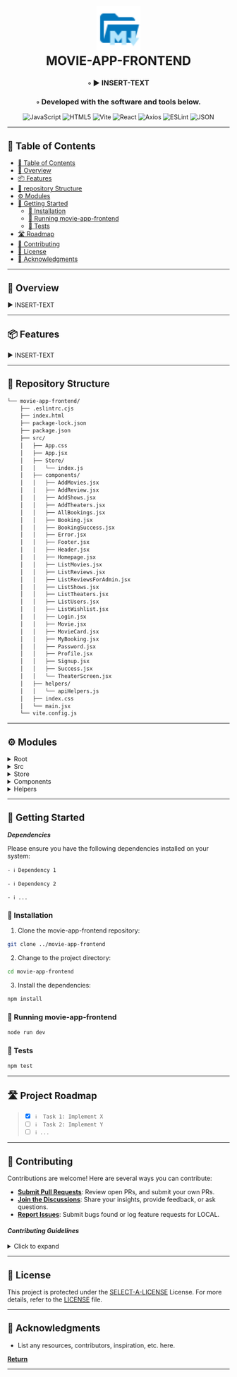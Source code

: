 <div align="center">
<h1 align="center">
<img src="https://raw.githubusercontent.com/PKief/vscode-material-icon-theme/ec559a9f6bfd399b82bb44393651661b08aaf7ba/icons/folder-markdown-open.svg" width="100" />
<br>MOVIE-APP-FRONTEND</h1>
<h3>◦ ► INSERT-TEXT</h3>
<h3>◦ Developed with the software and tools below.</h3>

<p align="center">
<img src="https://img.shields.io/badge/JavaScript-F7DF1E.svg?style=flat-square&logo=JavaScript&logoColor=black" alt="JavaScript" />
<img src="https://img.shields.io/badge/HTML5-E34F26.svg?style=flat-square&logo=HTML5&logoColor=white" alt="HTML5" />
<img src="https://img.shields.io/badge/Vite-646CFF.svg?style=flat-square&logo=Vite&logoColor=white" alt="Vite" />
<img src="https://img.shields.io/badge/React-61DAFB.svg?style=flat-square&logo=React&logoColor=black" alt="React" />
<img src="https://img.shields.io/badge/Axios-5A29E4.svg?style=flat-square&logo=Axios&logoColor=white" alt="Axios" />
<img src="https://img.shields.io/badge/ESLint-4B32C3.svg?style=flat-square&logo=ESLint&logoColor=white" alt="ESLint" />
<img src="https://img.shields.io/badge/JSON-000000.svg?style=flat-square&logo=JSON&logoColor=white" alt="JSON" />
</p>
</div>

---

## 📖 Table of Contents
- [📖 Table of Contents](#-table-of-contents)
- [📍 Overview](#-overview)
- [📦 Features](#-features)
- [📂 repository Structure](#-repository-structure)
- [⚙️ Modules](#modules)
- [🚀 Getting Started](#-getting-started)
    - [🔧 Installation](#-installation)
    - [🤖 Running movie-app-frontend](#-running-movie-app-frontend)
    - [🧪 Tests](#-tests)
- [🛣 Roadmap](#-roadmap)
- [🤝 Contributing](#-contributing)
- [📄 License](#-license)
- [👏 Acknowledgments](#-acknowledgments)

---


## 📍 Overview

► INSERT-TEXT

---

## 📦 Features

► INSERT-TEXT

---


## 📂 Repository Structure

```sh
└── movie-app-frontend/
    ├── .eslintrc.cjs
    ├── index.html
    ├── package-lock.json
    ├── package.json
    ├── src/
    │   ├── App.css
    │   ├── App.jsx
    │   ├── Store/
    │   │   └── index.js
    │   ├── components/
    │   │   ├── AddMovies.jsx
    │   │   ├── AddReview.jsx
    │   │   ├── AddShows.jsx
    │   │   ├── AddTheaters.jsx
    │   │   ├── AllBookings.jsx
    │   │   ├── Booking.jsx
    │   │   ├── BookingSuccess.jsx
    │   │   ├── Error.jsx
    │   │   ├── Footer.jsx
    │   │   ├── Header.jsx
    │   │   ├── Homepage.jsx
    │   │   ├── ListMovies.jsx
    │   │   ├── ListReviews.jsx
    │   │   ├── ListReviewsForAdmin.jsx
    │   │   ├── ListShows.jsx
    │   │   ├── ListTheaters.jsx
    │   │   ├── ListUsers.jsx
    │   │   ├── ListWishlist.jsx
    │   │   ├── Login.jsx
    │   │   ├── Movie.jsx
    │   │   ├── MovieCard.jsx
    │   │   ├── MyBooking.jsx
    │   │   ├── Password.jsx
    │   │   ├── Profile.jsx
    │   │   ├── Signup.jsx
    │   │   ├── Success.jsx
    │   │   └── TheaterScreen.jsx
    │   ├── helpers/
    │   │   └── apiHelpers.js
    │   ├── index.css
    │   └── main.jsx
    └── vite.config.js

```

---


## ⚙️ Modules

<details closed><summary>Root</summary>

| File                        | Summary       |
| ---                         | ---           |
| [vite.config.js]({file})    | ► INSERT-TEXT |
| [package-lock.json]({file}) | ► INSERT-TEXT |
| [index.html]({file})        | ► INSERT-TEXT |
| [package.json]({file})      | ► INSERT-TEXT |
| [.eslintrc.cjs]({file})     | ► INSERT-TEXT |

</details>

<details closed><summary>Src</summary>

| File                | Summary       |
| ---                 | ---           |
| [App.jsx]({file})   | ► INSERT-TEXT |
| [App.css]({file})   | ► INSERT-TEXT |
| [main.jsx]({file})  | ► INSERT-TEXT |
| [index.css]({file}) | ► INSERT-TEXT |

</details>

<details closed><summary>Store</summary>

| File               | Summary       |
| ---                | ---           |
| [index.js]({file}) | ► INSERT-TEXT |

</details>

<details closed><summary>Components</summary>

| File                              | Summary       |
| ---                               | ---           |
| [Login.jsx]({file})               | ► INSERT-TEXT |
| [ListUsers.jsx]({file})           | ► INSERT-TEXT |
| [AllBookings.jsx]({file})         | ► INSERT-TEXT |
| [AddMovies.jsx]({file})           | ► INSERT-TEXT |
| [ListReviews.jsx]({file})         | ► INSERT-TEXT |
| [ListWishlist.jsx]({file})        | ► INSERT-TEXT |
| [Header.jsx]({file})              | ► INSERT-TEXT |
| [Movie.jsx]({file})               | ► INSERT-TEXT |
| [MovieCard.jsx]({file})           | ► INSERT-TEXT |
| [AddShows.jsx]({file})            | ► INSERT-TEXT |
| [AddReview.jsx]({file})           | ► INSERT-TEXT |
| [Booking.jsx]({file})             | ► INSERT-TEXT |
| [Password.jsx]({file})            | ► INSERT-TEXT |
| [Signup.jsx]({file})              | ► INSERT-TEXT |
| [ListReviewsForAdmin.jsx]({file}) | ► INSERT-TEXT |
| [Footer.jsx]({file})              | ► INSERT-TEXT |
| [TheaterScreen.jsx]({file})       | ► INSERT-TEXT |
| [Profile.jsx]({file})             | ► INSERT-TEXT |
| [Success.jsx]({file})             | ► INSERT-TEXT |
| [Homepage.jsx]({file})            | ► INSERT-TEXT |
| [MyBooking.jsx]({file})           | ► INSERT-TEXT |
| [BookingSuccess.jsx]({file})      | ► INSERT-TEXT |
| [AddTheaters.jsx]({file})         | ► INSERT-TEXT |
| [ListShows.jsx]({file})           | ► INSERT-TEXT |
| [ListMovies.jsx]({file})          | ► INSERT-TEXT |
| [Error.jsx]({file})               | ► INSERT-TEXT |
| [ListTheaters.jsx]({file})        | ► INSERT-TEXT |

</details>

<details closed><summary>Helpers</summary>

| File                    | Summary       |
| ---                     | ---           |
| [apiHelpers.js]({file}) | ► INSERT-TEXT |

</details>

---

## 🚀 Getting Started

***Dependencies***

Please ensure you have the following dependencies installed on your system:

`- ℹ️ Dependency 1`

`- ℹ️ Dependency 2`

`- ℹ️ ...`

### 🔧 Installation

1. Clone the movie-app-frontend repository:
```sh
git clone ../movie-app-frontend
```

2. Change to the project directory:
```sh
cd movie-app-frontend
```

3. Install the dependencies:
```sh
npm install
```

### 🤖 Running movie-app-frontend

```sh
node run dev
```

### 🧪 Tests
```sh
npm test
```

---


## 🛣 Project Roadmap

> - [X] `ℹ️  Task 1: Implement X`
> - [ ] `ℹ️  Task 2: Implement Y`
> - [ ] `ℹ️ ...`


---

## 🤝 Contributing

Contributions are welcome! Here are several ways you can contribute:

- **[Submit Pull Requests](https://github.com/local/movie-app-frontend/blob/main/CONTRIBUTING.md)**: Review open PRs, and submit your own PRs.
- **[Join the Discussions](https://github.com/local/movie-app-frontend/discussions)**: Share your insights, provide feedback, or ask questions.
- **[Report Issues](https://github.com/local/movie-app-frontend/issues)**: Submit bugs found or log feature requests for LOCAL.

#### *Contributing Guidelines*

<details closed>
<summary>Click to expand</summary>

1. **Fork the Repository**: Start by forking the project repository to your GitHub account.
2. **Clone Locally**: Clone the forked repository to your local machine using a Git client.
   ```sh
   git clone <your-forked-repo-url>
   ```
3. **Create a New Branch**: Always work on a new branch, giving it a descriptive name.
   ```sh
   git checkout -b new-feature-x
   ```
4. **Make Your Changes**: Develop and test your changes locally.
5. **Commit Your Changes**: Commit with a clear and concise message describing your updates.
   ```sh
   git commit -m 'Implemented new feature x.'
   ```
6. **Push to GitHub**: Push the changes to your forked repository.
   ```sh
   git push origin new-feature-x
   ```
7. **Submit a Pull Request**: Create a PR against the original project repository. Clearly describe the changes and their motivations.

Once your PR is reviewed and approved, it will be merged into the main branch.

</details>

---

## 📄 License


This project is protected under the [SELECT-A-LICENSE](https://choosealicense.com/licenses) License. For more details, refer to the [LICENSE](https://choosealicense.com/licenses/) file.

---

## 👏 Acknowledgments

- List any resources, contributors, inspiration, etc. here.

[**Return**](#Top)

---
